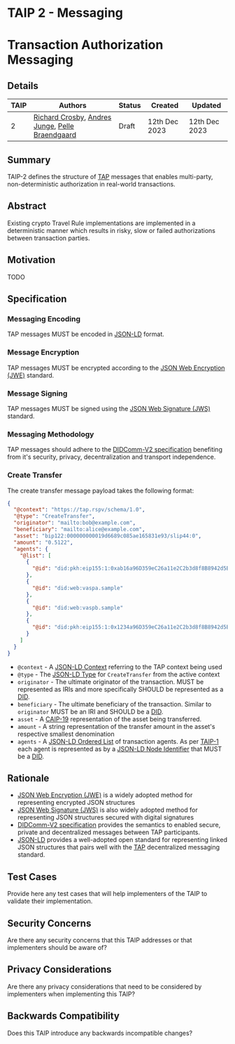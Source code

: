 # TAIP 2 - Messaging
# Transaction Authorization Messaging

## Details

| TAIP | Authors                                                                                                                                | Status | Created       | Updated       |
| ---- | -------------------------------------------------------------------------------------------------------------------------------------- | ------ | ------------- | ------------- |
| 2    | [Richard Crosby](mailto:richard@notabene.id), [Andres Junge](mailto:andres@notabene.id), [Pelle Braendgaard](mailto:pelle@notabene.id) | Draft  | 12th Dec 2023 | 12th Dec 2023 |

## Summary

TAIP-2 defines the structure of [TAP](https://rspv.tap) messages that enables multi-party, non-deterministic authorization in real-world transactions.

## Abstract

Existing crypto Travel Rule implementations are implemented in a deterministic manner which results in risky, slow or failed authorizations between transaction parties.

## Motivation

TODO

## Specification

### Messaging Encoding

TAP messages MUST be encoded in [JSON-LD](https://json-ld.org/) format.

### Message Encryption

TAP messages MUST be encrypted according to the [JSON Web Encryption (JWE)](https://www.rfc-editor.org/rfc/rfc7516.html) standard.

### Message Signing

TAP messages MUST be signed using the [JSON Web Signature (JWS)](https://www.rfc-editor.org/rfc/rfc7515) standard.

### Messaging Methodology

TAP messages should adhere to the [DIDComm-V2 specification](https://identity.foundation/didcomm-messaging/spec/v2.0/) benefiting from it's security, privacy, decentralization and transport independence.

### Create Transfer

The create transfer message payload takes the following format:

```json
{
  "@context": "https://tap.rspv/schema/1.0",
  "@type": "CreateTransfer",
  "originator": "mailto:bob@example.com",
  "beneficiary": "mailto:alice@example.com",
  "asset": "bip122:000000000019d6689c085ae165831e93/slip44:0",
  "amount": "0.5122",
  "agents": {
    "@list": [
      {
        "@id": "did:pkh:eip155:1:0xab16a96D359eC26a11e2C2b3d8f8B8942d5Bfcdb"
      },
      {
        "@id": "did:web:vaspa.sample"
      },
      {
        "@id": "did:web:vaspb.sample"
      },
      {
        "@id": "did:pkh:eip155:1:0x1234a96D359eC26a11e2C2b3d8f8B8942d5Bfcdb"
      }
    ]
  }
}
```

- `@context` - A [JSON-LD Context](https://www.w3.org/TR/json-ld/#the-context) referring to the TAP context being used
- `@type` - The [JSON-LD Type](https://www.w3.org/TR/json-ld/#specifying-the-type) for `CreateTransfer` from the active context
- `originator` - The ultimate originator of the transaction. MUST be represented as IRIs and more specifically SHOULD be represented as a [DID](https://www.w3.org/TR/did-core/).
- `beneficiary` - The ultimate beneficiary of the transaction. Similar to `originator` MUST be an IRI and SHOULD be a [DID](https://www.w3.org/TR/did-core/).
- `asset` - A [CAIP-19](https://github.com/ChainAgnostic/CAIPs/blob/main/CAIPs/caip-19.md) representation of the asset being transferred.
- `amount` - A string representation of the transfer amount in the asset's respective smallest denomination
- `agents` - A [JSON-LD Ordered List](https://www.w3.org/TR/json-ld/#lists) of transaction agents. As per [TAIP-1](./taip-1.md) each agent is represented as by a [JSON-LD Node Identifier](https://www.w3.org/TR/json-ld/#node-identifiers) that MUST be a [DID](https://www.w3.org/TR/did-core/).

## Rationale

- [JSON Web Encryption (JWE)](https://www.rfc-editor.org/rfc/rfc7516.html) is a widely adopted method for representing encrypted JSON structures
- [JSON Web Signature (JWS)](https://www.rfc-editor.org/rfc/rfc7515) is also widely adopted method for representing JSON structures secured with digital signatures
- [DIDComm-V2 specification](https://identity.foundation/didcomm-messaging/spec/v2.0/) provides the semantics to enabled secure, private and decentralized messages between TAP participants.
- [JSON-LD](https://www.w3.org/TR/json-ld) provides a well-adopted open standard for representing linked JSON structures that pairs well with the [TAP](https://tap.rspv) decentralized messaging standard.

## Test Cases

Provide here any test cases that will help implementers of the TAIP to validate their implementation.

## Security Concerns

Are there any security concerns that this TAIP addresses or that implementers should be aware of?

## Privacy Considerations

Are there any privacy considerations that need to be considered by implementers when implementing this TAIP?

## Backwards Compatibility

Does this TAIP introduce any backwards incompatible changes?
